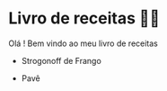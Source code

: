 # Livro de receitas :man_cook: 

Olá ! Bem vindo ao meu livro de receitas

- Strogonoff de Frango 

- Pavê

  
